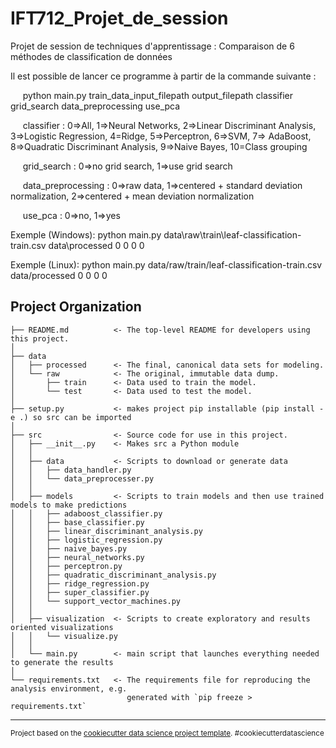 IFT712_Projet_de_session
==============================

Projet de session de techniques d'apprentissage : Comparaison de 6 méthodes de classification de données


Il est possible de lancer ce programme à partir de la commande suivante :

&nbsp;&nbsp;&nbsp;&nbsp;&nbsp;python main.py train_data_input_filepath output_filepath classifier grid_search data_preprocessing use_pca

&nbsp;&nbsp;&nbsp;&nbsp;&nbsp;classifier : 0=>All, 1=>Neural Networks, 2=>Linear Discriminant Analysis, 3=>Logistic Regression, 4=Ridge, 5=>Perceptron, 6=>SVM, 7=> AdaBoost, 8=>Quadratic Discriminant Analysis, 9=>Naive Bayes, 10=Class grouping

&nbsp;&nbsp;&nbsp;&nbsp;&nbsp;grid_search : 0=>no grid search, 1=>use grid search

&nbsp;&nbsp;&nbsp;&nbsp;&nbsp;data_preprocessing : 0=>raw data, 1=>centered + standard deviation normalization, 2=>centered + mean deviation normalization

&nbsp;&nbsp;&nbsp;&nbsp;&nbsp;use_pca : 0=>no, 1=>yes

Exemple (Windows): python main.py data\\raw\\train\\leaf-classification-train.csv data\\processed 0 0 0 0

Exemple (Linux): python main.py data/raw/train/leaf-classification-train.csv data/processed 0 0 0 0

Project Organization
------------

    ├── README.md          <- The top-level README for developers using this project.
    │
    ├── data
    │   ├── processed      <- The final, canonical data sets for modeling.
    │   └── raw            <- The original, immutable data dump.
    │       ├── train      <- Data used to train the model.
    │       └── test       <- Data used to test the model.
    │
    ├── setup.py           <- makes project pip installable (pip install -e .) so src can be imported
    │
    ├── src                <- Source code for use in this project.
    │   ├── __init__.py    <- Makes src a Python module
    │   │
    │   ├── data           <- Scripts to download or generate data
    │   │   ├── data_handler.py
    │   │   └── data_preprocesser.py
    │   │
    │   ├── models         <- Scripts to train models and then use trained models to make predictions
    │   │   ├── adaboost_classifier.py
    │   │   ├── base_classifier.py
    │   │   ├── linear_discriminant_analysis.py
    │   │   ├── logistic_regression.py
    │   │   ├── naive_bayes.py
    │   │   ├── neural_networks.py
    │   │   ├── perceptron.py
    │   │   ├── quadratic_discriminant_analysis.py
    │   │   ├── ridge_regression.py
    │   │   ├── super_classifier.py
    │   │   └── support_vector_machines.py
    │   │
    │   ├── visualization  <- Scripts to create exploratory and results oriented visualizations
    │   │   └── visualize.py
    │   │
    │   └── main.py        <- main script that launches everything needed to generate the results
    │
    └── requirements.txt   <- The requirements file for reproducing the analysis environment, e.g.
                              generated with `pip freeze > requirements.txt`


--------

<p><small>Project based on the <a target="_blank" href="https://drivendata.github.io/cookiecutter-data-science/">cookiecutter data science project template</a>. #cookiecutterdatascience</small></p>
